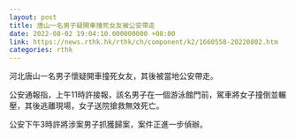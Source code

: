 ```yaml
---
layout: post
title: 唐山一名男子疑開車撞死女友被公安帶走
date: 2022-08-02 19:04:10.000000000 +08:00
link: https://news.rthk.hk/rthk/ch/component/k2/1660558-20220802.htm
categories: rthk
---
```


河北唐山一名男子懷疑開車撞死女友，其後被當地公安帶走。

公安通報指，上午11時許接報，該名男子在一個游泳館門前，駕車將女子撞倒並輾壓，其後逃離現場，女子送院搶救無效死亡。

公安下午3時許將涉案男子抓獲歸案，案件正進一步偵辦。
